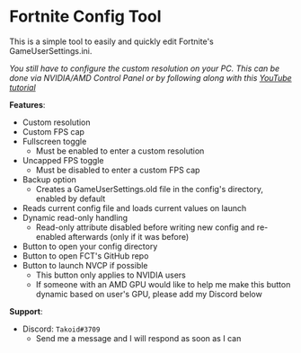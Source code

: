 # Fortnite Config Tool
This is a simple tool to easily and quickly edit Fortnite's GameUserSettings.ini.

*You still have to configure the custom resolution on your PC. This can be done via NVIDIA/AMD Control Panel or by following along with this [YouTube tutorial](https://www.youtube.com/watch?v=YO4a-yV073o)*

**Features**:
* Custom resolution
* Custom FPS cap
* Fullscreen toggle
  * Must be enabled to enter a custom resolution
* Uncapped FPS toggle
  * Must be disabled to enter a custom FPS cap
* Backup option
  * Creates a GameUserSettings.old file in the config's directory, enabled by default
* Reads current config file and loads current values on launch
* Dynamic read-only handling
  * Read-only attribute disabled before writing new config and re-enabled afterwards (only if it was before)
* Button to open your config directory
* Button to open FCT's GitHub repo
* Button to launch NVCP if possible
  * This button only applies to NVIDIA users
  * If someone with an AMD GPU would like to help me make this button dynamic based on user's GPU, please add my Discord below
  
**Support**:
* Discord: ```Takoid#3709```
  * Send me a message and I will respond as soon as I can
